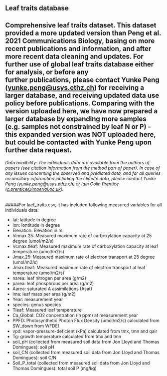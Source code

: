 
## Leaf traits database

## Comprehensive leaf traits dataset. This dataset provided a more updated version than Peng et al. 2021 Communications Biology, basing on more recent publications and information, and after more recent data cleaning and updates. For further use of global leaf traits database either for analysis, or before any further publications, please contact Yunke Peng (yunke.peng@usys.ethz.ch) for receiving a larger database, and receiving updated data use policy before publications. Comparing with the version uploaded here, we have now prepared a larger database by expanding more samples (e.g. samples not constrained by leaf N or P) - this expanded version was NOT uploaded here, but could be contacted with Yunke Peng upon further data request.

###### Data availbility: The individuals data are available from the authors of papers (see citation information from the method part of paper). In case of any issues concerning the observed and predicted data, and for all queries on ancillary information including the climate data, please contact Yunke Peng (yunke.peng@usys.ethz.ch) or Iain Colin Prentice (c.prentice@imperial.ac.uk).


#####For laef_traits.csv, it has included following measured variables for all individuals data:

* lat: latitude in degree
* lon: lontitude in degree
* Elevation: Elevation in m
* Vcmax.25: Measured maximum rate of carboxylation capacity at 25 degree (umol/m2/s)
* Vcmax.tleaf: Measured maximum rate of carboxylation capacity at leaf temperature (umol/m2/s)
* Jmax.25: Measured maximum rate of electron transport at 25 degree (umol/m2/s)
* Jmax.tleaf: Measured maximum rate of electron transport at leaf temperature (umol/m2/s)
* narea: leaf nitrogen per area (g/m2)
* parea: leaf phosphrous per area (g/m2)
* Aarea: saturated A assimilations (Asat)
* lma: leaf mass per area (g/m2) 
* Year: measurement year
* species: genus species
* Tleaf: Measured leaf temperature
* Ca_Global: CO2 concentration (in ppm) at measurement year
* PPFD: Photosynthetic Photon Flux Density (umol/m2/s) calculated from SW_down from WFDEI
* vpd: vapor-pressure-deficient (kPa) calculated from tmx, tmn and qair
* Tg: growth temperature calculated from tmx and tmn
* soil_pH (collected from measured soil data from Jon Lloyd and Thomas Domingues): soil pH
* soil_CN (collected from measured soil data from Jon Lloyd and Thomas Domingues): soil C/N 
* Soil_P_total (collected from measured soil data from Jon Lloyd and Thomas Domingues): total soil P (mg/kg)